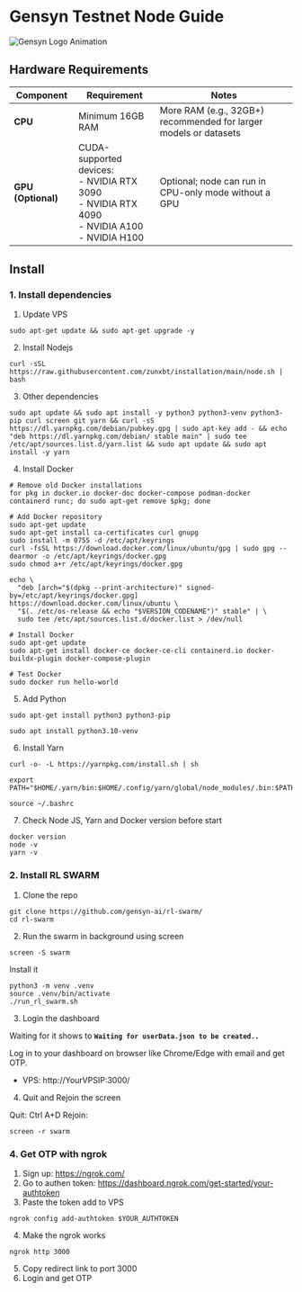 # Gensyn Testnet Node Guide 
![Gensyn Logo Animation](https://cdn.prod.website-files.com/66bc6da8fe284e4693088ff7/67e9178ce812f9abbc62296c_Gensyn-logo-anim_2%202.gif)

## Hardware Requirements

| Component       | Requirement                                      | Notes                                      |
|-----------------|--------------------------------------------------|--------------------------------------------|
| **CPU**         | Minimum 16GB RAM                                 | More RAM (e.g., 32GB+) recommended for larger models or datasets |
| **GPU (Optional)** | CUDA-supported devices: <br> - NVIDIA RTX 3090 <br> - NVIDIA RTX 4090 <br> - NVIDIA A100 <br> - NVIDIA H100 | Optional; node can run in CPU-only mode without a GPU |

## Install

### 1. Install dependencies
1. Update VPS
```
sudo apt-get update && sudo apt-get upgrade -y
```
2. Install Nodejs
```
curl -sSL https://raw.githubusercontent.com/zunxbt/installation/main/node.sh | bash
```
3. Other dependencies
```
sudo apt update && sudo apt install -y python3 python3-venv python3-pip curl screen git yarn && curl -sS https://dl.yarnpkg.com/debian/pubkey.gpg | sudo apt-key add - && echo "deb https://dl.yarnpkg.com/debian/ stable main" | sudo tee /etc/apt/sources.list.d/yarn.list && sudo apt update && sudo apt install -y yarn
```
4. Install Docker
```
# Remove old Docker installations
for pkg in docker.io docker-doc docker-compose podman-docker containerd runc; do sudo apt-get remove $pkg; done

# Add Docker repository
sudo apt-get update
sudo apt-get install ca-certificates curl gnupg
sudo install -m 0755 -d /etc/apt/keyrings
curl -fsSL https://download.docker.com/linux/ubuntu/gpg | sudo gpg --dearmor -o /etc/apt/keyrings/docker.gpg
sudo chmod a+r /etc/apt/keyrings/docker.gpg

echo \
  "deb [arch="$(dpkg --print-architecture)" signed-by=/etc/apt/keyrings/docker.gpg] https://download.docker.com/linux/ubuntu \
  "$(. /etc/os-release && echo "$VERSION_CODENAME")" stable" | \
  sudo tee /etc/apt/sources.list.d/docker.list > /dev/null

# Install Docker
sudo apt-get update
sudo apt-get install docker-ce docker-ce-cli containerd.io docker-buildx-plugin docker-compose-plugin

# Test Docker
sudo docker run hello-world
```
5. Add Python
```
sudo apt-get install python3 python3-pip
```
```
sudo apt install python3.10-venv
```
6. Install Yarn
```
curl -o- -L https://yarnpkg.com/install.sh | sh
```
```
export PATH="$HOME/.yarn/bin:$HOME/.config/yarn/global/node_modules/.bin:$PATH"
```
```
source ~/.bashrc
```
7. Check Node JS, Yarn and Docker version before start
```
docker version
node -v
yarn -v
```
### 2. Install RL SWARM
1. Clone the repo
```
git clone https://github.com/gensyn-ai/rl-swarm/
cd rl-swarm
```
2. Run the swarm in background using screen
```
screen -S swarm
```
Install it
```
python3 -m venv .venv
source .venv/bin/activate
./run_rl_swarm.sh
```
3. Login the dashboard

Waiting for it shows to **`Waiting for userData.json to be created..`**

Log in to your dashboard on browser like Chrome/Edge with email and get OTP.

- VPS: http://YourVPSIP:3000/

4. Quit and Rejoin the screen 

Quit: Ctrl A+D
Rejoin: 
```
screen -r swarm
```

### 4. Get OTP with ngrok

1. Sign up: https://ngrok.com/
2. Go to authen token: https://dashboard.ngrok.com/get-started/your-authtoken
3. Paste the token add to VPS
```
ngrok config add-authtoken $YOUR_AUTHTOKEN
```
4. Make the ngrok works 
```
ngrok http 3000
```
5. Copy redirect link to port 3000
6. Login and get OTP
